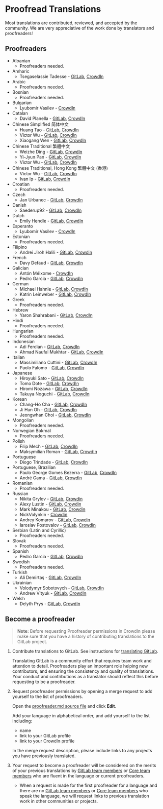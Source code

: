 # Proofread Translations

Most translations are contributed, reviewed, and accepted by the community. We
are very appreciative of the work done by translators and proofreaders!

## Proofreaders

<!-- vale gitlab.Spelling = NO -->
- Albanian
  - Proofreaders needed.
- Amharic
  - Tsegaselassie Tadesse - [GitLab](https://gitlab.com/tsega), [CrowdIn](https://crowdin.com/profile/tsegaselassi/activity)
- Arabic
  - Proofreaders needed.
- Bosnian
  - Proofreaders needed.
- Bulgarian
  - Lyubomir Vasilev - [CrowdIn](https://crowdin.com/profile/lyubomirv)
- Catalan
  - David Planella - [GitLab](https://gitlab.com/dplanella), [CrowdIn](https://crowdin.com/profile/dplanella)
- Chinese Simplified 简体中文
  - Huang Tao - [GitLab](https://gitlab.com/htve), [CrowdIn](https://crowdin.com/profile/htve)
  - Victor Wu - [GitLab](https://gitlab.com/victorwuky), [CrowdIn](https://crowdin.com/profile/victorwu)
  - Xiaogang Wen - [GitLab](https://gitlab.com/xiaogang_gitlab), [CrowdIn](https://crowdin.com/profile/xiaogang_gitlab)
- Chinese Traditional 繁體中文
  - Weizhe Ding - [GitLab](https://gitlab.com/d.weizhe), [CrowdIn](https://crowdin.com/profile/d.weizhe)
  - Yi-Jyun Pan - [GitLab](https://gitlab.com/pan93412), [CrowdIn](https://crowdin.com/profile/pan93412)
  - Victor Wu - [GitLab](https://gitlab.com/victorwuky), [CrowdIn](https://crowdin.com/profile/victorwu)
- Chinese Traditional, Hong Kong 繁體中文 (香港)
  - Victor Wu - [GitLab](https://gitlab.com/victorwuky), [CrowdIn](https://crowdin.com/profile/victorwu)
  - Ivan Ip - [GitLab](https://gitlab.com/lifehome), [CrowdIn](https://crowdin.com/profile/lifehome)
- Croatian
  - Proofreaders needed.
- Czech
  - Jan Urbanec - [GitLab](https://gitlab.com/TatranskyMedved), [CrowdIn](https://crowdin.com/profile/Tatranskymedved)
- Danish
  - Saederup92 - [GitLab](https://gitlab.com/Saederup92), [CrowdIn](https://crowdin.com/profile/Saederup92)
- Dutch
  - Emily Hendle - [GitLab](https://gitlab.com/pundachan), [CrowdIn](https://crowdin.com/profile/pandachan)
- Esperanto
  - Lyubomir Vasilev - [CrowdIn](https://crowdin.com/profile/lyubomirv)
- Estonian
  - Proofreaders needed.
- Filipino
  - Andrei Jiroh Halili - [GitLab](https://gitlab.com/AJHalili2006DevPH), [Crowdin](https://crowdin.com/profile/AndreiJirohHaliliDev2006)
- French
  - Davy Defaud - [GitLab](https://gitlab.com/DevDef), [CrowdIn](https://crowdin.com/profile/DevDef)
- Galician
  - Antón Méixome - [CrowdIn](https://crowdin.com/profile/meixome)
  - Pedro Garcia - [GitLab](https://gitlab.com/pedgarrod), [CrowdIn](https://crowdin.com/profile/breaking_pitt)
- German
  - Michael Hahnle - [GitLab](https://gitlab.com/mhah), [CrowdIn](https://crowdin.com/profile/mhah)
  - Katrin Leinweber - [GitLab](https://gitlab.com/katrinleinweber/), [CrowdIn](https://crowdin.com/profile/katrinleinweber)
- Greek
  - Proofreaders needed.
- Hebrew
  - Yaron Shahrabani - [GitLab](https://gitlab.com/yarons), [CrowdIn](https://crowdin.com/profile/YaronSh)
- Hindi
  - Proofreaders needed.
- Hungarian
  - Proofreaders needed.
- Indonesian
  - Adi Ferdian - [GitLab](https://gitlab.com/adiferd), [CrowdIn](https://crowdin.com/profile/adiferd)
  - Ahmad Naufal Mukhtar - [GitLab](https://gitlab.com/anaufalm), [CrowdIn](https://crowdin.com/profile/anaufalm)
- Italian
  - Massimiliano Cuttini - [GitLab](https://gitlab.com/maxcuttins), [CrowdIn](https://crowdin.com/profile/maxcuttins)
  - Paolo Falomo - [GitLab](https://gitlab.com/paolofalomo), [CrowdIn](https://crowdin.com/profile/paolo.falomo)
- Japanese
  - Hiroyuki Sato - [GitLab](https://gitlab.com/hiroponz), [CrowdIn](https://crowdin.com/profile/hiroponz)
  - Tomo Dote - [GitLab](https://gitlab.com/fu7mu4), [CrowdIn](https://crowdin.com/profile/fu7mu4)
  - Hiromi Nozawa - [GitLab](https://gitlab.com/hir0mi), [CrowdIn](https://crowdin.com/profile/hir0mi)
  - Takuya Noguchi - [GitLab](https://gitlab.com/tnir), [CrowdIn](https://crowdin.com/profile/tnir)
- Korean
  - Chang-Ho Cha - [GitLab](https://gitlab.com/changho-cha), [CrowdIn](https://crowdin.com/profile/zzazang)
  - Ji Hun Oh - [GitLab](https://gitlab.com/Baw-Appie), [CrowdIn](https://crowdin.com/profile/BawAppie)
  - Jeongwhan Choi - [GitLab](https://gitlab.com/jeongwhanchoi), [CrowdIn](https://crowdin.com/profile/jeongwhanchoi)
- Mongolian
  - Proofreaders needed.
- Norwegian Bokmal
  - Proofreaders needed.
- Polish
  - Filip Mech - [GitLab](https://gitlab.com/mehenz), [CrowdIn](https://crowdin.com/profile/mehenz)
  - Maksymilian Roman - [GitLab](https://gitlab.com/villaincandle), [CrowdIn](https://crowdin.com/profile/villaincandle)
- Portuguese
  - Diogo Trindade - [GitLab](https://gitlab.com/luisdiogo2071317), [CrowdIn](https://crowdin.com/profile/ldiogotrindade)
- Portuguese, Brazilian
  - Paulo George Gomes Bezerra - [GitLab](https://gitlab.com/paulobezerra), [CrowdIn](https://crowdin.com/profile/paulogomes.rep)
  - André Gama - [GitLab](https://gitlab.com/andregamma), [CrowdIn](https://crowdin.com/profile/ToeOficial)
- Romanian
  - Proofreaders needed.
- Russian
  - Nikita Grylov - [GitLab](https://gitlab.com/nixel2007), [Crowdin](https://crowdin.com/profile/nixel2007)
  - Alexy Lustin - [GitLab](https://gitlab.com/allustin), [Crowdin](https://crowdin.com/profile/lustin)
  - Mark Minakou - [GitLab](https://gitlab.com/sandzhaj), [Crowdin](https://crowdin.com/profile/sandzhaj)
  - NickVolynkin - [Crowdin](https://crowdin.com/profile/NickVolynkin)
  - Andrey Komarov - [GitLab](https://gitlab.com/elkamarado), [Crowdin](https://crowdin.com/profile/kamarado)
  - Iaroslav Postovalov - [GitLab](https://gitlab.com/CMDR_Tvis), [Crowdin](https://crowdin.com/profile/CMDR_Tvis)
- Serbian (Latin and Cyrillic)
  - Proofreaders needed.
- Slovak
  - Proofreaders needed.
- Spanish
  - Pedro Garcia - [GitLab](https://gitlab.com/pedgarrod), [CrowdIn](https://crowdin.com/profile/breaking_pitt)
- Swedish
  - Proofreaders needed.
- Turkish
  - Ali Demirtaş - [GitLab](https://gitlab.com/alidemirtas), [CrowdIn](https://crowdin.com/profile/alidemirtas)
- Ukrainian
  - Volodymyr Sobotovych - [GitLab](https://gitlab.com/wheleph), [CrowdIn](https://crowdin.com/profile/wheleph)
  - Andrew Vityuk - [GitLab](https://gitlab.com/3_1_3_u), [CrowdIn](https://crowdin.com/profile/andruwa13)
- Welsh
  - Delyth Prys - [GitLab](https://gitlab.com/Delyth), [CrowdIn](https://crowdin.com/profile/DelythPrys)
<!-- vale gitlab.Spelling = YES -->

## Become a proofreader

> **Note:** Before requesting Proofreader permissions in CrowdIn please make
> sure that you have a history of contributing translations to the GitLab
> project.

1. Contribute translations to GitLab. See instructions for
   [translating GitLab](translation.md).

   Translating GitLab is a community effort that requires team work and
   attention to detail. Proofreaders play an important role helping new
   contributors, and ensuring the consistency and quality of translations.
   Your conduct and contributions as a translator should reflect this before
   requesting to be a proofreader.

1. Request proofreader permissions by opening a merge request to add yourself
   to the list of proofreaders.

   Open the [proofreader.md source file](https://gitlab.com/gitlab-org/gitlab/blob/master/doc/development/i18n/proofreader.md) and click **Edit**.

   Add your language in alphabetical order, and add yourself to the list
   including:
   - name
   - link to your GitLab profile
   - link to your CrowdIn profile

   In the merge request description, please include links to any projects you
   have previously translated.

1. Your request to become a proofreader will be considered on the merits of
   your previous translations by [GitLab team members](https://about.gitlab.com/company/team/)
   or [Core team members](https://about.gitlab.com/community/core-team/) who are fluent in
   the language or current proofreaders.
   - When a request is made for the first proofreader for a language and there are no [GitLab team members](https://about.gitlab.com/company/team/)
   or [Core team members](https://about.gitlab.com/community/core-team/) who speak the language, we will request links to previous translation work in other communities or projects.
